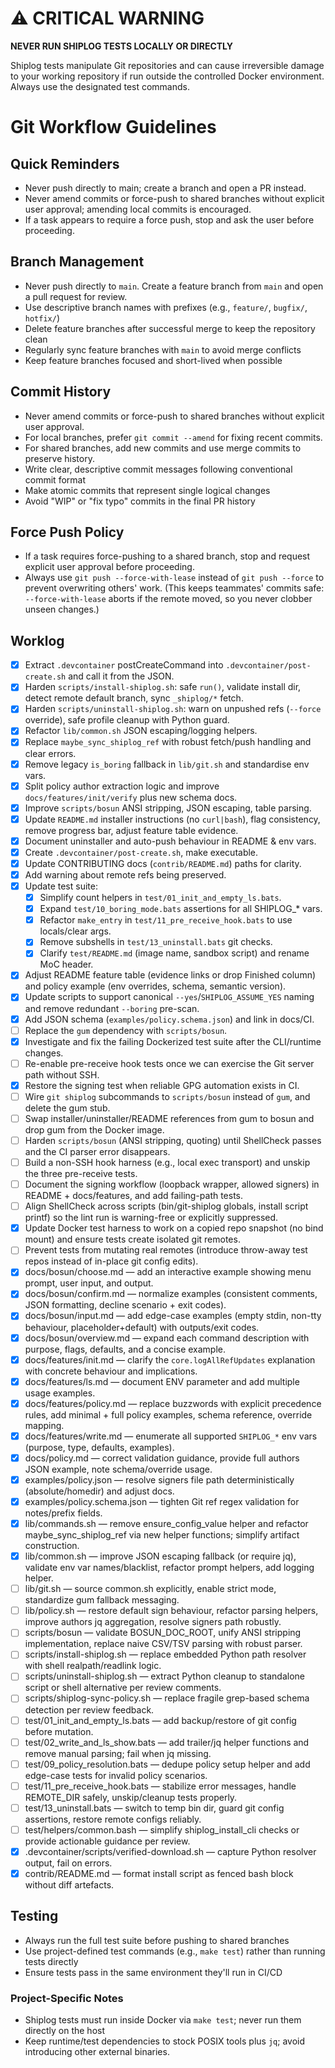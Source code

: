 # ⚠️ CRITICAL WARNING

**NEVER RUN SHIPLOG TESTS LOCALLY OR DIRECTLY**

Shiplog tests manipulate Git repositories and can cause irreversible damage to your working repository if run outside the controlled Docker environment. Always use the designated test commands.
# Git Workflow Guidelines

## Quick Reminders

- Never push directly to main; create a branch and open a PR instead.
- Never amend commits or force-push to shared branches without explicit user approval; amending local commits is encouraged.
- If a task appears to require a force push, stop and ask the user before proceeding.

## Branch Management

- Never push directly to `main`. Create a feature branch from `main` and open a pull request for review.
- Use descriptive branch names with prefixes (e.g., `feature/`, `bugfix/`, `hotfix/`)
- Delete feature branches after successful merge to keep the repository clean
- Regularly sync feature branches with `main` to avoid merge conflicts
- Keep feature branches focused and short-lived when possible

## Commit History

- Never amend commits or force-push to shared branches without explicit user approval.
- For local branches, prefer `git commit --amend` for fixing recent commits.
- For shared branches, add new commits and use merge commits to preserve history.
- Write clear, descriptive commit messages following conventional commit format
- Make atomic commits that represent single logical changes
- Avoid "WIP" or "fix typo" commits in the final PR history

## Force Push Policy

- If a task requires force-pushing to a shared branch, stop and request explicit user approval before proceeding.
- Always use `git push --force-with-lease` instead of `git push --force` to prevent overwriting others' work.
  (This keeps teammates' commits safe: `--force-with-lease` aborts if the remote moved, so you never clobber unseen changes.)

## Worklog

- [x] Extract `.devcontainer` postCreateCommand into `.devcontainer/post-create.sh` and call it from the JSON.
- [x] Harden `scripts/install-shiplog.sh`: safe `run()`, validate install dir, detect remote default branch, sync `_shiplog/*` fetch.
- [x] Harden `scripts/uninstall-shiplog.sh`: warn on unpushed refs (`--force` override), safe profile cleanup with Python guard.
- [x] Refactor `lib/common.sh` JSON escaping/logging helpers.
- [x] Replace `maybe_sync_shiplog_ref` with robust fetch/push handling and clear errors.
- [x] Remove legacy `is_boring` fallback in `lib/git.sh` and standardise env vars.
- [x] Split policy author extraction logic and improve `docs/features/init/verify` plus new schema docs.
- [x] Improve `scripts/bosun` ANSI stripping, JSON escaping, table parsing.
- [x] Update `README.md` installer instructions (no `curl|bash`), flag consistency, remove progress bar, adjust feature table evidence.
- [x] Document uninstaller and auto-push behaviour in README & env vars.
- [x] Create `.devcontainer/post-create.sh`, make executable.
- [x] Update CONTRIBUTING docs (`contrib/README.md`) paths for clarity.
- [x] Add warning about remote refs being preserved.
- [x] Update test suite:
  - [x] Simplify count helpers in `test/01_init_and_empty_ls.bats`.
  - [x] Expand `test/10_boring_mode.bats` assertions for all SHIPLOG_* vars.
  - [x] Refactor `make_entry` in `test/11_pre_receive_hook.bats` to use locals/clear args.
  - [x] Remove subshells in `test/13_uninstall.bats` git checks.
  - [x] Clarify `test/README.md` (image name, sandbox script) and rename MoC header.
- [x] Adjust README feature table (evidence links or drop Finished column) and policy example (env overrides, schema, semantic version).
- [x] Update scripts to support canonical `--yes`/`SHIPLOG_ASSUME_YES` naming and remove redundant `--boring` pre-scan.
- [x] Add JSON schema (`examples/policy.schema.json`) and link in docs/CI.
- [ ] Replace the `gum` dependency with `scripts/bosun`.
- [x] Investigate and fix the failing Dockerized test suite after the CLI/runtime changes.
- [ ] Re-enable pre-receive hook tests once we can exercise the Git server path without SSH.
- [x] Restore the signing test when reliable GPG automation exists in CI.
- [ ] Wire `git shiplog` subcommands to `scripts/bosun` instead of `gum`, and delete the gum stub.
- [ ] Swap installer/uninstaller/README references from gum to bosun and drop gum from the Docker image.
- [ ] Harden `scripts/bosun` (ANSI stripping, quoting) until ShellCheck passes and the CI parser error disappears.
- [ ] Build a non-SSH hook harness (e.g., local exec transport) and unskip the three pre-receive tests.
- [ ] Document the signing workflow (loopback wrapper, allowed signers) in README + docs/features, and add failing-path tests.
- [ ] Align ShellCheck across scripts (bin/git-shiplog globals, install script printf) so the lint run is warning-free or explicitly suppressed.
- [x] Update Docker test harness to work on a copied repo snapshot (no bind mount) and ensure tests create isolated git remotes.
- [ ] Prevent tests from mutating real remotes (introduce throw-away test repos instead of in-place git config edits).
- [x] docs/bosun/choose.md — add an interactive example showing menu prompt, user input, and output.
- [x] docs/bosun/confirm.md — normalize examples (consistent comments, JSON formatting, decline scenario + exit codes).
- [x] docs/bosun/input.md — add edge-case examples (empty stdin, non-tty behaviour, placeholder+default) with outputs/exit codes.
- [x] docs/bosun/overview.md — expand each command description with purpose, flags, defaults, and a concise example.
- [x] docs/features/init.md — clarify the `core.logAllRefUpdates` explanation with concrete behaviour and implications.
- [x] docs/features/ls.md — document ENV parameter and add multiple usage examples.
- [x] docs/features/policy.md — replace buzzwords with explicit precedence rules, add minimal + full policy examples, schema reference, override mapping.
- [x] docs/features/write.md — enumerate all supported `SHIPLOG_*` env vars (purpose, type, defaults, examples).
- [x] docs/policy.md — correct validation guidance, provide full authors JSON example, note schema/override usage.
- [x] examples/policy.json — resolve signers file path deterministically (absolute/homedir) and adjust docs.
- [x] examples/policy.schema.json — tighten Git ref regex validation for notes/prefix fields.
- [x] lib/commands.sh — remove ensure_config_value helper and refactor maybe_sync_shiplog_ref via new helper functions; simplify artifact construction.
- [x] lib/common.sh — improve JSON escaping fallback (or require jq), validate env var names/blacklist, refactor prompt helpers, add logging helper.
- [ ] lib/git.sh — source common.sh explicitly, enable strict mode, standardize gum fallback messaging.
- [ ] lib/policy.sh — restore default sign behaviour, refactor parsing helpers, improve authors jq aggregation, resolve signers path robustly.
- [ ] scripts/bosun — validate BOSUN_DOC_ROOT, unify ANSI stripping implementation, replace naive CSV/TSV parsing with robust parser.
- [ ] scripts/install-shiplog.sh — replace embedded Python path resolver with shell realpath/readlink logic.
- [ ] scripts/uninstall-shiplog.sh — extract Python cleanup to standalone script or shell alternative per review comments.
- [ ] scripts/shiplog-sync-policy.sh — replace fragile grep-based schema detection per review feedback.
- [ ] test/01_init_and_empty_ls.bats — add backup/restore of git config before mutation.
- [ ] test/02_write_and_ls_show.bats — add trailer/jq helper functions and remove manual parsing; fail when jq missing.
- [ ] test/09_policy_resolution.bats — dedupe policy setup helper and add edge-case tests for invalid policy scenarios.
- [ ] test/11_pre_receive_hook.bats — stabilize error messages, handle REMOTE_DIR safely, unskip/cleanup tests properly.
- [ ] test/13_uninstall.bats — switch to temp bin dir, guard git config assertions, restore remote configs reliably.
- [ ] test/helpers/common.bash — simplify shiplog_install_cli checks or provide actionable guidance per review.
- [x] .devcontainer/scripts/verified-download.sh — capture Python resolver output, fail on errors.
- [x] contrib/README.md — format install script as fenced bash block without diff artefacts.

## Testing

- Always run the full test suite before pushing to shared branches
- Use project-defined test commands (e.g., `make test`) rather than running tests directly
- Ensure tests pass in the same environment they'll run in CI/CD

### Project-Specific Notes

- Shiplog tests must run inside Docker via `make test`; never run them directly on the host
- Keep runtime/test dependencies to stock POSIX tools plus `jq`; avoid introducing other external binaries.
